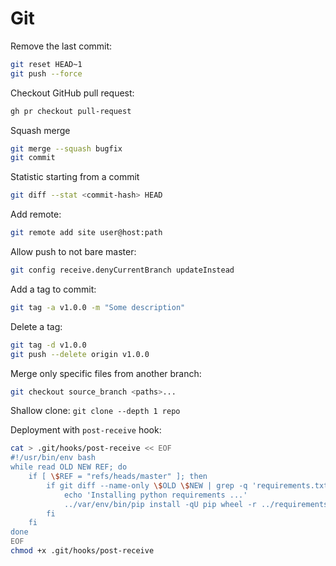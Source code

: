 Git
===

Remove the last commit:
```sh
git reset HEAD~1
git push --force
```

Checkout GitHub pull request:
```sh
gh pr checkout pull-request
```

Squash merge
```sh
git merge --squash bugfix
git commit
```

Statistic starting from a commit
```sh
git diff --stat <commit-hash> HEAD
```

Add remote:
```sh
git remote add site user@host:path
```

Allow push to not bare master:
```sh
git config receive.denyCurrentBranch updateInstead
```

Add a tag to commit:
```sh
git tag -a v1.0.0 -m "Some description"
```

Delete a tag:
```sh
git tag -d v1.0.0
git push --delete origin v1.0.0
```

Merge only specific files from another branch:

```sh
git checkout source_branch <paths>...
```


Shallow clone: `git clone --depth 1 repo`


Deployment with `post-receive` hook:

```sh
cat > .git/hooks/post-receive << EOF
#!/usr/bin/env bash
while read OLD NEW REF; do
    if [ \$REF = "refs/heads/master" ]; then
        if git diff --name-only \$OLD \$NEW | grep -q 'requirements.txt'; then
            echo 'Installing python requirements ...'
            ../var/env/bin/pip install -qU pip wheel -r ../requirements.txt
        fi
    fi
done
EOF
chmod +x .git/hooks/post-receive
```
